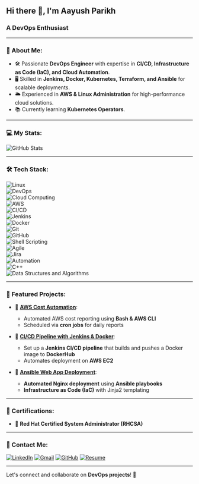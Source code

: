 ## Hi there 👋, I'm Aayush Parikh  

### A DevOps Enthusiast

---

### 🚀 About Me:
- 🛠️ Passionate **DevOps Engineer** with expertise in **CI/CD, Infrastructure as Code (IaC), and Cloud Automation**.
- 🖥️ Skilled in **Jenkins, Docker, Kubernetes, Terraform, and Ansible** for scalable deployments.
- 🌥️ Experienced in **AWS & Linux Administration** for high-performance cloud solutions.
- 📚 Currently learning **Kubernetes Operators**.

---

### 💻 My Stats:

![GitHub Stats](https://github-readme-stats.vercel.app/api?username=aayushparikh22&show_icons=true&theme=dark)

---

### 🛠️ Tech Stack:

![Linux](https://img.shields.io/badge/Linux-FCC624?style=for-the-badge&logo=linux&logoColor=black)  
![DevOps](https://img.shields.io/badge/DevOps-0A0FFF?style=for-the-badge&logo=dev.to&logoColor=white)  
![Cloud Computing](https://img.shields.io/badge/Cloud%20Computing-FF6F00?style=for-the-badge&logo=icloud&logoColor=white)  
![AWS](https://img.shields.io/badge/AWS-FF9900?style=for-the-badge&logo=amazonaws&logoColor=white)  
![CI/CD](https://img.shields.io/badge/CI%2FCD-000000?style=for-the-badge&logo=githubactions&logoColor=white)  
![Jenkins](https://img.shields.io/badge/Jenkins-D24939?style=for-the-badge&logo=jenkins&logoColor=white)  
![Docker](https://img.shields.io/badge/Docker-2496ED?style=for-the-badge&logo=docker&logoColor=white)  
![Git](https://img.shields.io/badge/Git-F05032?style=for-the-badge&logo=git&logoColor=white)  
![GitHub](https://img.shields.io/badge/GitHub-181717?style=for-the-badge&logo=github&logoColor=white)  
![Shell Scripting](https://img.shields.io/badge/Shell%20Scripting-4EAA25?style=for-the-badge&logo=gnu-bash&logoColor=white)  
![Agile](https://img.shields.io/badge/Agile-61DAFB?style=for-the-badge&logo=agility&logoColor=black)  
![Jira](https://img.shields.io/badge/Jira-0052CC?style=for-the-badge&logo=jira&logoColor=white)  
![Automation](https://img.shields.io/badge/Automation-FF9800?style=for-the-badge&logo=selenium&logoColor=white)  
![C++](https://img.shields.io/badge/C++-00599C?style=for-the-badge&logo=c%2B%2B&logoColor=white)  
![Data Structures and Algorithms](https://img.shields.io/badge/Data%20Structures%20%26%20Algorithms-008000?style=for-the-badge&logo=codeforces&logoColor=white)  

---

### 📂 Featured Projects:
- 🚀 **[AWS Cost Automation](https://github.com/aayushparikh22/aws-cost-automation)**:  
  - Automated AWS cost reporting using **Bash & AWS CLI**  
  - Scheduled via **cron jobs** for daily reports  

- 🏢 **[CI/CD Pipeline with Jenkins & Docker](https://github.com/aayushparikh22/my-first-pipeline)**:  
  - Set up a **Jenkins CI/CD pipeline** that builds and pushes a Docker image to **DockerHub**  
  - Automates deployment on **AWS EC2**  

- 🛂 **[Ansible Web App Deployment](https://github.com/aayushparikh22/ansible-nginx-deploy)**:  
  - **Automated Nginx deployment** using **Ansible playbooks**  
  - **Infrastructure as Code (IaC)** with Jinja2 templating  

---

### 📝 Certifications:
- 🏅 **Red Hat Certified System Administrator (RHCSA)**

---

### 📱 Contact Me:
[![LinkedIn](https://img.shields.io/badge/LinkedIn-0077B5?style=for-the-badge&logo=linkedin&logoColor=white)](https://www.linkedin.com/in/aayushsp/)
[![Gmail](https://img.shields.io/badge/Gmail-D14836?style=for-the-badge&logo=gmail&logoColor=white)](mailto:aayushparikh0000@gmail.com)
[![GitHub](https://img.shields.io/badge/GitHub-181717?style=for-the-badge&logo=github&logoColor=white)](https://github.com/aayushparikh22)
[![Resume](https://img.shields.io/badge/Resume-00ADD8?style=for-the-badge&logo=read-the-docs&logoColor=white)](https://drive.google.com/file/d/1JsOLObQMf3PUHgAZQp03OSvjin9tlPjz/view?usp=drivesdk)

---

Let's connect and collaborate on **DevOps projects**! 🎉
